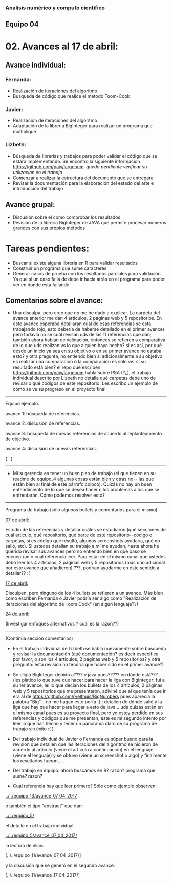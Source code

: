 ### Analisis numérico y computo científico

## Equipo 04

# 02. Avances al 17 de abril:

## Avance individual:

### Fernanda:

* Realización de iteraciones del algoritmo
* Busqueda de código que realice el metodo Toom-Cook

### Javier:

* Realización de iteraciones del algoritmo
* Adaptación de la libreria BigInteger para realizar un programa que multiplique

### Lizbeth:
* Búsqueda de librerias y trabajos para poder validar el código que se estara implementando. Se encontro la siguiente informacion https://github.com/paiv/largenum  *queda pendiente verificar su utilización en el trabajo*
* Comenzar a realizar la estructura del documento que se entregara
* Revisar la documentación para la elaboración del estado del arte e introducción del trabajo

## Avance grupal:

* Discusión sobre el como comprobar los resultados
* Revisión de la libreria  BigInteger de JAVA que permite procesar números grandes con sus propios métodos


# Tareas pendientes:

* Buscar si existe alguna libreria en R para validar resultados
* Construir un programa que sume caracteres
* Generar casos de prueba con los resultados parciales para validación. Ya que si un caso falla de debe ir hacia atrás en el programa para poder ver en donde esta fallando

## Comentarios sobre el avance:

* Una disculpa, pero creo que no me he dado a explicar. La carpeta del avance anterior me dan 4 artículos, 2 páginas web y 5 repositorios. En este avance esperaba detallaran cuál de esas referencias se está trabajando (ojo, esto debería de haberse detallado en el primer avance) pero todavía no sé cuál revisan uds de las 11 referencias que dan; también ahora hablan de validación, entonces se refieren a comparativa de lo que uds realizan vs lo que alguien haya hecho? si es así, por qué desde un inicio ya sea en su objetivo o en su primer avance no estaba esto? y otra pregunta, no entiendo bien si adicionalmente a su objetivo es realizar una comparación ó la comparación es sólo ver si su resultado está bien? el repo que escriben https://github.com/paiv/largenum habla sobre RSA (?¿), el trabajo individual descrito por Lizbeth no detalla qué carpetas debe uno de revisar o qué códigos de este repositorio. Les escribo un ejemplo de cómo se ve su progreso en el proyecto final:

---
Equipo ejemplo.

avance 1: búsqueda de referencias.

avance 2: discusión de referencias.

avance 3: búsqueda de nuevas referencias de acuerdo al replanteamiento de objetivo.

avance 4: discusión de nuevas referencias.

(...)

---

* Mi sugerencia es tener un buen plan de trabajo (el que tienen en su readme de equipo_4 algunas cosas están bien y otras no-- las que están bien al final de este párrafo coloco). Quizás no hay un buen entendimiento de lo que se desea hacer o los problemas a los que se enfrentarán. Cómo podemos resolver esto?

---
Programa de trabajo (sólo algunos bullets y comentarios para el mismo)

[07 de abril:](avance_07_04_2017)

Estudio de las referencias y detallar cuáles se estudiaron (qué secciones de cuál artículo, qué repositorio, qué parte de este repositorio--código o carpetas, si es código qué resultó, algunos screenshots ayudaría, qué no salió, etc). Si ustedes detallan su trabajo a mí me ayudan, hasta ahora he querido revisar sus avances pero no entiendo bien en qué paso se encuentran o cuál referencia leer. Para estar en el mismo canal que ustedes debo leer los 4 artículos, 2 páginas web y 5 repositorios (más uno adicional por este avance que añadieron) ???, podrían ayudarme en este sentido a detallar?? :(

 [17 de abril:](avance_17_04_2017)

 Disculpen, pero ninguno de los 4 bullets se refieren a un avance. Más bien como escriben Fernanda o Javier podría ser algo como "Realización de iteraciones del algoritmo de Toom Cook" (en algún lenguaje??)

 [24 de abril:](avance_24_04_2017)

(Investigar enfoques alternativos ? cuál es la razón??)

---

(Continúa sección comentarios) 

* En el trabajo individual de Lizbeth se habla nuevamente sobre búsqueda y revisar la documentación (qué documentación? es decir especifica por favor, o son los 4 artículos, 2 páginas web y 5 repositorios? y otra pregunta: esta revisión no tendría que haber sido en el primer avance?)

* Se eligió BigInteger debido a???? y java pues????? en dónde está??? .... (les platico lo que tuve que hacer para hacer la liga con BigInteger: fui a su 1er avance, leí lo que decían los  bullets de los 4 artículos, 2 páginas web y 5 repositorios que me presentaron, adiviné que al que tenía que ir era al de https://github.com/rvelthuis/BigNumbers pues aparecía la palabra "Big"... no me hagan esto porfa :( ; detallen de dónde salió y la liga que hay que hacer para llegar a esto de java... uds quizás están en el mismo canal pues es su proyecto final, pero yo estoy perdido en sus referencias y códigos que me presentan, este es mi segundo intento por leer lo que han hecho y tener un panorama claro de su programa de trabajo sin éxito :( )

* Del trabajo individual de Javier o Fernanda es súper bueno para la revisión que detallen que las iteraciones del algoritmo se hicieron de acuerdo al artículo (viene el artículo a continuación) en el lenguaje (viene el lenguaje) y se obtuvo (viene un screenshot o algo) y finalmente los resultados fueron.....

* Del trabajo en equipo: ahora buscamos en R? razón? programa que sume? razón?

* Cuál referencia hay que leer primero? Sólo como ejemplo observen:

[../../equipo_13/avance_07_04_2017](../../equipo_13/avance_07_04_2017)

o también el tipo "abstract" que dan:

[../../equipo_5/](../../equipo_5/)

el detalle en el trabajo individual:

[../../equipo_5/avance_07_04_2017/]([../../equipo_5/avance_07_04_2017/])


la lectura de ellas:

[../../equipo_11/avance_07_04_2017/]

y la discusión que se generó en el segundo avance:

[../../equipo_11/avance_17_04_2017/]




